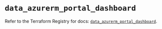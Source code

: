 # `data_azurerm_portal_dashboard`

Refer to the Terraform Registry for docs: [`data_azurerm_portal_dashboard`](https://registry.terraform.io/providers/hashicorp/azurerm/3.91.0/docs/data-sources/portal_dashboard).
